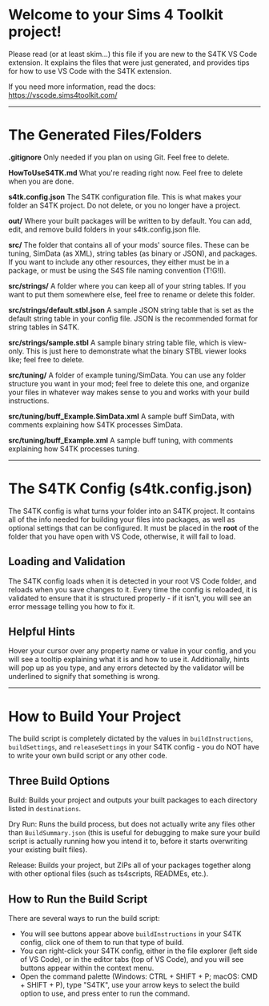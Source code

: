 # Welcome to your Sims 4 Toolkit project!

Please read (or at least skim...) this file if you are new to the S4TK VS Code
extension. It explains the files that were just generated, and provides tips for
how to use VS Code with the S4TK extension.

If you need more information, read the docs: https://vscode.sims4toolkit.com/

--------------------------------------------------------------------------------

# The Generated Files/Folders

__.gitignore__
  Only needed if you plan on using Git. Feel free to delete.

__HowToUseS4TK.md__
  What you're reading right now. Feel free to delete when you are done.

__s4tk.config.json__
  The S4TK configuration file. This is what makes your folder an S4TK project.
  Do not delete, or you no longer have a project.

__out/__
  Where your built packages will be written to by default. You can add, edit,
  and remove build folders in your s4tk.config.json file.

__src/__
  The folder that contains all of your mods' source files. These can be tuning,
  SimData (as XML), string tables (as binary or JSON), and packages. If you want
  to include any other resources, they either must be in a package, or must be
  using the S4S file naming convention (T!G!I).

__src/strings/__
  A folder where you can keep all of your string tables. If you want to put them
  somewhere else, feel free to rename or delete this folder.

__src/strings/default.stbl.json__
  A sample JSON string table that is set as the default string table in your
  config file. JSON is the recommended format for string tables in S4TK.

__src/strings/sample.stbl__
  A sample binary string table file, which is view-only. This is just here to
  demonstrate what the binary STBL viewer looks like; feel free to delete.

__src/tuning/__
  A folder of example tuning/SimData. You can use any folder structure you want
  in your mod; feel free to delete this one, and organize your files in whatever
  way makes sense to you and works with your build instructions.

__src/tuning/buff_Example.SimData.xml__
  A sample buff SimData, with comments explaining how S4TK processes SimData.

__src/tuning/buff_Example.xml__
  A sample buff tuning, with comments explaining how S4TK processes tuning.

--------------------------------------------------------------------------------

# The S4TK Config (s4tk.config.json)

The S4TK config is what turns your folder into an S4TK project. It contains all
of the info needed for building your files into packages, as well as optional
settings that can be configured. It must be placed in the __root__ of the folder
that you have open with VS Code, otherwise, it will fail to load.

## Loading and Validation

The S4TK config loads when it is detected in your root VS Code folder, and
reloads when you save changes to it. Every time the config is reloaded, it is
validated to ensure that it is structured properly - if it isn't, you will see
an error message telling you how to fix it.

## Helpful Hints

Hover your cursor over any property name or value in your config, and you will
see a tooltip explaining what it is and how to use it. Additionally, hints will
pop up as you type, and any errors detected by the validator will be underlined
to signify that something is wrong.

--------------------------------------------------------------------------------

# How to Build Your Project

The build script is completely dictated by the values in `buildInstructions`,
`buildSettings`, and `releaseSettings` in your S4TK config - you do NOT have to
write your own build script or any other code.

## Three Build Options

Build: Builds your project and outputs your built packages to each directory
  listed in `destinations`.

Dry Run: Runs the build process, but does not actually write any files other
  than `BuildSummary.json` (this is useful for debugging to make sure your build
  script is actually running how you intend it to, before it starts overwriting
  your existing built files).

Release: Builds your project, but ZIPs all of your packages together along
  with other optional files (such as ts4scripts, READMEs, etc.).

## How to Run the Build Script

There are several ways to run the build script:
- You will see buttons appear above `buildInstructions` in your S4TK config,
  click one of them to run that type of build.
- You can right-click your S4TK config, either in the file explorer (left side
  of VS Code), or in the editor tabs (top of VS Code), and you will see buttons
  appear within the context menu.
- Open the command palette (Windows: CTRL + SHIFT + P; macOS: CMD + SHIFT + P),
  type "S4TK", use your arrow keys to select the build option to use, and press
  enter to run the command.
